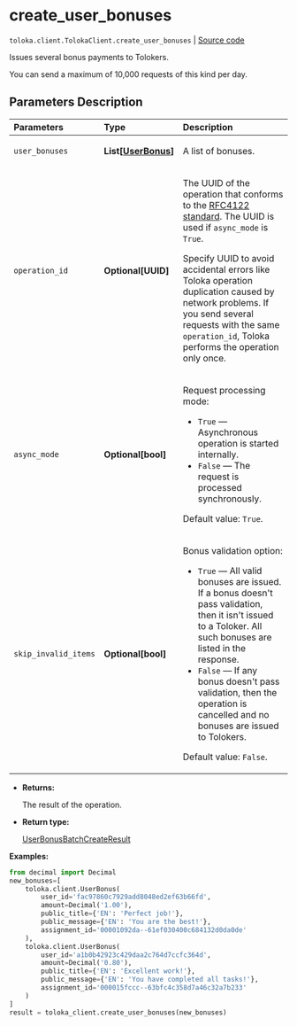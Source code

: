# create_user_bonuses
`toloka.client.TolokaClient.create_user_bonuses` | [Source code](https://github.com/Toloka/toloka-kit/blob/v1.2.2/src/client/__init__.py#L3162)

Issues several bonus payments to Tolokers.


You can send a maximum of 10,000 requests of this kind per day.

## Parameters Description

| Parameters | Type | Description |
| :----------| :----| :-----------|
`user_bonuses`|**List\[[UserBonus](toloka.client.user_bonus.UserBonus.md)\]**|<p>A list of bonuses.</p>
`operation_id`|**Optional\[UUID\]**|<p>The UUID of the operation that conforms to the [RFC4122 standard](https://tools.ietf.org/html/rfc4122). The UUID is used if `async_mode` is `True`.</p> <p>Specify UUID to avoid accidental errors like Toloka operation duplication caused by network problems. If you send several requests with the same `operation_id`, Toloka performs the operation only once.</p>
`async_mode`|**Optional\[bool\]**|<p>Request processing mode:</p> <ul> <li>`True` — Asynchronous operation is started internally.</li> <li>`False` — The request is processed synchronously.</li> </ul> <p></p><p>Default value: `True`.</p>
`skip_invalid_items`|**Optional\[bool\]**|<p>Bonus validation option:</p> <ul> <li>`True` — All valid bonuses are issued. If a bonus doesn&#x27;t pass validation, then it isn&#x27;t issued to a Toloker. All such bonuses are listed in the response.</li> <li>`False` — If any bonus doesn&#x27;t pass validation, then the operation is cancelled and no bonuses are issued to Tolokers.</li> </ul> <p></p><p>Default value: `False`.</p>

* **Returns:**

  The result of the operation.

* **Return type:**

  [UserBonusBatchCreateResult](toloka.client.batch_create_results.UserBonusBatchCreateResult.md)

**Examples:**


```python
from decimal import Decimal
new_bonuses=[
    toloka.client.UserBonus(
        user_id='fac97860c7929add8048ed2ef63b66fd',
        amount=Decimal('1.00'),
        public_title={'EN': 'Perfect job!'},
        public_message={'EN': 'You are the best!'},
        assignment_id='00001092da--61ef030400c684132d0da0de'
    ),
    toloka.client.UserBonus(
        user_id='a1b0b42923c429daa2c764d7ccfc364d',
        amount=Decimal('0.80'),
        public_title={'EN': 'Excellent work!'},
        public_message={'EN': 'You have completed all tasks!'},
        assignment_id='000015fccc--63bfc4c358d7a46c32a7b233'
    )
]
result = toloka_client.create_user_bonuses(new_bonuses)
```

